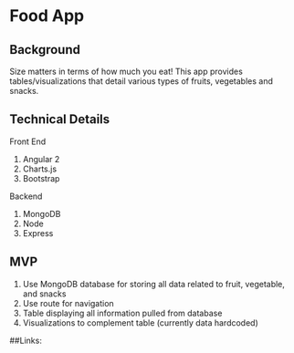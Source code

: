 # Food App

## Background
Size matters in terms of how much you eat! This app provides tables/visualizations that detail various types of fruits, vegetables and snacks.


## Technical Details
Front End
1. Angular 2
2. Charts.js
3. Bootstrap

Backend
1. MongoDB
2. Node
3. Express


## MVP
1. Use MongoDB database for storing all data related to fruit, vegetable, and snacks
2. Use route for navigation
3. Table displaying all information pulled from database
4. Visualizations to complement table (currently data hardcoded)


##Links:
